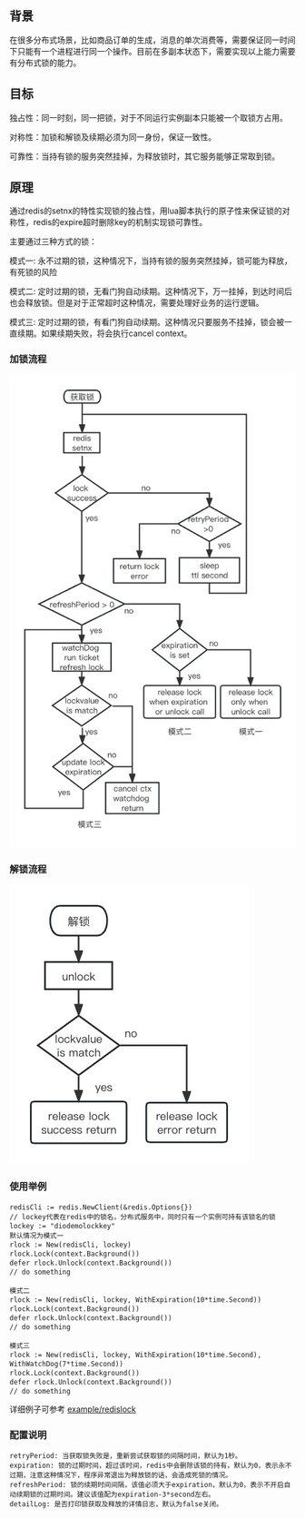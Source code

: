 ## 背景

在很多分布式场景，比如商品订单的生成，消息的单次消费等，需要保证同一时间下只能有一个进程进行同一个操作。目前在多副本状态下，需要实现以上能力需要有分布式锁的能力。

## 目标

独占性：同一时刻，同一把锁，对于不同运行实例副本只能被一个取锁方占用。

对称性：加锁和解锁及续期必须为同一身份，保证一致性。

可靠性：当持有锁的服务突然挂掉，为释放锁时，其它服务能够正常取到锁。

## 原理

通过redis的setnx的特性实现锁的独占性，用lua脚本执行的原子性来保证锁的对称性，redis的expire超时删除key的机制实现锁可靠性。

主要通过三种方式的锁：

模式一: 永不过期的锁，这种情况下，当持有锁的服务突然挂掉，锁可能为释放，有死锁的风险

模式二: 定时过期的锁，无看门狗自动续期。这种情况下，万一挂掉，到达时间后也会释放锁。但是对于正常超时这种情况，需要处理好业务的运行逻辑。

模式三: 定时过期的锁，有看门狗自动续期。这种情况只要服务不挂掉，锁会被一直续期。如果续期失败，将会执行cancel context。

### 加锁流程

![getlock](../image/getlock.jpg)

### 解锁流程

![releaselock](../image/releaselock.jpg)

### 使用举例

```text
redisCli := redis.NewClient(&redis.Options{})
// lockey代表在redis中的锁名，分布式服务中，同时只有一个实例可持有该锁名的锁
lockey := "diodemolockkey"
默认情况为模式一
rlock := New(redisCli, lockey)
rlock.Lock(context.Background())
defer rlock.Unlock(context.Background())
// do something

模式二
rlock := New(redisCli, lockey, WithExpiration(10*time.Second))
rlock.Lock(context.Background())
defer rlock.Unlock(context.Background())
// do something

模式三
rlock := New(redisCli, lockey, WithExpiration(10*time.Second), WithWatchDog(7*time.Second))
rlock.Lock(context.Background())
defer rlock.Unlock(context.Background())
// do something
```

详细例子可参考
[example/redislock](example/redislock/demo.go)

### 配置说明

```text
retryPeriod: 当获取锁失败是，重新尝试获取锁的间隔时间，默认为1秒。
expiration: 锁的过期时间，超过该时间，redis中会删除该锁的持有，默认为0，表示永不过期，注意这种情况下，程序异常退出为释放锁的话，会造成死锁的情况。
refreshPeriod: 锁的续期时间间隔，该值必须大于expiration，默认为0，表示不开启自动续期锁的过期时间。建议该值配为expiration-3*second左右。
detailLog: 是否打印锁获取及释放的详情日志，默认为false关闭。
```

